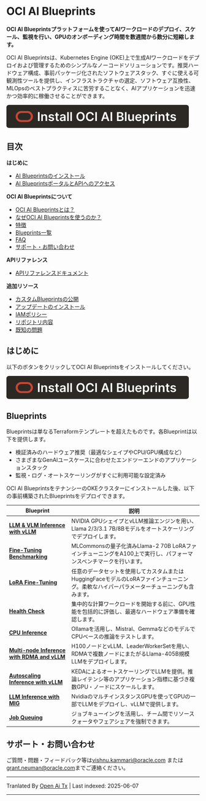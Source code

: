 # OCI AI Blueprints

**OCI AI Blueprintsプラットフォームを使ってAIワークロードのデプロイ、スケール、監視を行い、GPUのオンボーディング時間を数週間から数分に短縮します。**

OCI AI Blueprintsは、Kubernetes Engine (OKE)上で生成AIワークロードをデプロイおよび管理するためのシンプルなノーコードソリューションです。推奨ハードウェア構成、事前パッケージ化されたソフトウェアスタック、すぐに使える可観測性ツールを提供し、インフラストラクチャの選定、ソフトウェア互換性、MLOpsのベストプラクティスに苦労することなく、AIアプリケーションを迅速かつ効率的に稼働させることができます。

[![OCI AI Blueprintsをインストール](https://raw.githubusercontent.com/oracle-quickstart/oci-ai-blueprints/refs/heads/main/docs/images/install.svg)](./GETTING_STARTED_README.md)

## 目次

**はじめに**

- [AI Blueprintsのインストール](./GETTING_STARTED_README.md)
- [AI BlueprintsポータルとAPIへのアクセス](docs/usage_guide.md)

**OCI AI Blueprintsについて**

- [OCI AI Blueprintsとは？](docs/about.md)
- [なぜOCI AI Blueprintsを使うのか？](docs/about.md)
- [特徴](docs/about.md)
- [Blueprints一覧](#blueprints)
- [FAQ](docs/about.md)
- [サポート・お問い合わせ](https://github.com/oracle-quickstart/oci-ai-blueprints/blob/vkammari/doc_improvements/docs/about/README.md#frequently-asked-questions-faq)

**APIリファレンス**

- [APIリファレンスドキュメント](docs/api_documentation.md)

**追加リソース**

- [カスタムBlueprintsの公開](./docs/custom_blueprints)
- [アップデートのインストール](docs/installing_new_updates.md)
- [IAMポリシー](docs/iam_policies.md)
- [リポジトリ内容](docs/about.md)
- [既知の問題](docs/known_issues.md)

## はじめに

以下のボタンをクリックしてOCI AI Blueprintsをインストールしてください。

[![OCI AI Blueprintsをインストール](https://raw.githubusercontent.com/oracle-quickstart/oci-ai-blueprints/refs/heads/main/docs/images/install.svg)](./GETTING_STARTED_README.md)

## Blueprints

Blueprintsは単なるTerraformテンプレートを超えたものです。各Blueprintは以下を提供します。

- 検証済みのハードウェア推奨（最適なシェイプやCPU/GPU構成など）
- さまざまなGenAIユースケースに合わせたエンドツーエンドのアプリケーションスタック
- 監視・ログ・オートスケーリングがすぐに利用可能な設定済み

OCI AI BlueprintsをテナンシーのOKEクラスターにインストールした後、以下の事前構築されたBlueprintsをデプロイできます。

| Blueprint                                                                                     | 説明                                                                                                                                            |
| --------------------------------------------------------------------------------------------- | ----------------------------------------------------------------------------------------------------------------------------------------------- |
| [**LLM & VLM Inference with vLLM**](docs/sample_blueprints/llm_inference_with_vllm/README.md) | NVIDIA GPUシェイプとvLLM推論エンジンを用い、Llama 2/3/3.1 7B/8Bモデルをオートスケーリングでデプロイします。                                  |
| [**Fine-Tuning Benchmarking**](./docs/sample_blueprints/lora-benchmarking)                    | MLCommonsの量子化済みLlama-2 70B LoRAファインチューニングをA100上で実行し、パフォーマンスベンチマークを行います。                            |
| [**LoRA Fine-Tuning**](./docs/sample_blueprints/lora-fine-tuning)                             | 任意のデータセットを使用してカスタムまたはHuggingFaceモデルのLoRAファインチューニング。柔軟なハイパーパラメーターチューニングも含みます。      |
| [**Health Check**](./docs/sample_blueprints/gpu-health-check)                                 | 集中的な計算ワークロードを開始する前に、GPU性能を包括的に評価し、最適なハードウェア準備を確認します。                                        |
| [**CPU Inference**](./docs/sample_blueprints/cpu-inference)                                   | Ollamaを活用し、Mistral、GemmaなどのモデルでCPUベースの推論をテストします。                                                                  |
| [**Multi-node Inference with RDMA and vLLM**](./docs/sample_blueprints/multi-node-inference/) | H100ノードとvLLM、LeaderWorkerSetを用い、RDMAで複数ノードにまたがるLlama-405B規模LLMをデプロイします。                                     |
| [**Autoscaling Inference with vLLM**](./docs/sample_blueprints/auto_scaling/)                 | KEDAによるオートスケーリングでLLMを提供。推論レイテンシ等のアプリケーション指標に基づき複数GPU・ノードにスケールします。                   |
| [**LLM Inference with MIG**](./docs/sample_blueprints/mig_multi_instance_gpu/)                | NvidiaのマルチインスタンスGPUを使ってGPUの一部でLLMをデプロイし、vLLMで提供します。                                                        |
| [**Job Queuing**](./docs/sample_blueprints/teams)                                             | ジョブキューイングを活用し、チーム間でリソースクォータやフェアシェアを強制できます。                                                        |

## サポート・お問い合わせ

ご質問・問題・フィードバック等は[vishnu.kammari@oracle.com](mailto:vishnu.kammari@oracle.com) または [grant.neuman@oracle.com](mailto:grant.neuman@oracle.com)までご連絡ください。


---


Tranlated By [Open Ai Tx](https://github.com/OpenAiTx/OpenAiTx) | Last indexed: 2025-06-07


---